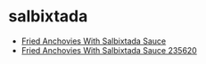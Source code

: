 # salbixtada

 * [Fried Anchovies With Salbixtada Sauce](../../index/f/fried-anchovies-with-salbixtada-sauce-235620.json)
 * [Fried Anchovies With Salbixtada Sauce 235620](../../index/f/fried-anchovies-with-salbixtada-sauce-235620.json)
